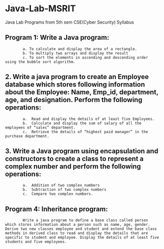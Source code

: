 # Java-Lab-MSRIT
Java Lab Programs from 5th sem CSE(Cyber Security) Syllabus 

## Program 1: Write a Java program: 
            a. To calculate and display the area of a rectangle. 
            b. To multiply two arrays and display the result 
            c. To sort the elements in ascending and descending order using the bubble sort algorithm.
              
## 2.	Write a java program to create an Employee database which stores following information about the Employee: Name, Emp_id, department, age, and designation. Perform the following operations:
            a.	Read and display the details of at least five Employees.
            b.	Calculate and display the sum of salary of all the employees of “sales” department.
            c.	Retrieve the details of “highest paid manager” in the purchase department.

## 3.	Write a Java program using encapsulation and constructors to create a class to represent a complex number and perform the following operations: 
            a.	Addition of two complex numbers
            b.	Subtraction of two complex numbers
            c.	Compare two complex numbers.

## Program 4:  Inheritance  program: 	

            Write a java program to define a base class called person which stores information about a person such as name, age, gender. Derive two new classes employee and student and extend the base class methods in derived class to read and display the details that are specific to student and employee. Display the details of at least five students and five employees.